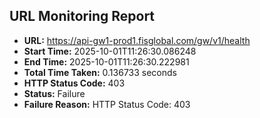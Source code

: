## URL Monitoring Report

- **URL:** https://api-gw1-prod1.fisglobal.com/gw/v1/health
- **Start Time:** 2025-10-01T11:26:30.086248
- **End Time:** 2025-10-01T11:26:30.222981
- **Total Time Taken:** 0.136733 seconds
- **HTTP Status Code:** 403
- **Status:** Failure
- **Failure Reason:** HTTP Status Code: 403
